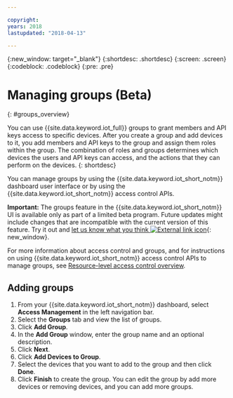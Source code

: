 ```yaml
---

copyright:
years: 2018
lastupdated: "2018-04-13"

---
```


{:new_window: target="\_blank"}
{:shortdesc: .shortdesc}
{:screen: .screen}
{:codeblock: .codeblock}
{:pre: .pre}


# Managing groups (Beta)
{: #groups_overview}

You can use {{site.data.keyword.iot_full}} groups to grant members and API keys access to specific devices. After you create a group and add devices to it, you add members and API keys to the group and assign them roles within the group. The combination of roles and groups determines which devices the users and API keys can access, and the actions that they can perform on the devices.
{: shortdesc}

You can manage groups by using the {{site.data.keyword.iot_short_notm}} dashboard user interface or by using the {{site.data.keyword.iot_short_notm}} access control APIs.

**Important:** The groups feature in the {{site.data.keyword.iot_short_notm}} UI is available only as part of a limited beta program. Future updates might include changes that are incompatible with the current version of this feature. Try it out and [let us know what you think ![External link icon](../../icons/launch-glyph.svg)](https://developer.ibm.com/answers/smart-spaces/17/internet-of-things.html){: new_window}.

For more information about access control and groups, and for instructions on using {{site.data.keyword.iot_short_notm}} access control APIs to manage groups, see [Resource-level access control overview](reference/rlac_overview.html#RLAC_overview).

## Adding groups

1. From your {{site.data.keyword.iot_short_notm}} dashboard, select **Access Management** in the left navigation bar.
2. Select the **Groups** tab and view the list of groups.
3. Click **Add Group**.
4. In the **Add Group** window, enter the group name and an optional description.
5. Click **Next**.
6. Click **Add Devices to Group**.
7. Select the devices that you want to add to the group and then click **Done**.
8. Click **Finish** to create the group.
You can edit the group by add more devices or removing devices, and you can add more groups.

